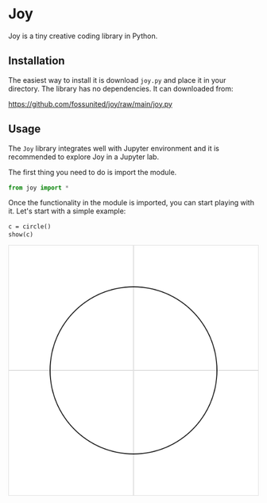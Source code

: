 # Joy

Joy is a tiny creative coding library in Python.

## Installation

The easiest way to install it is download `joy.py` and place it in your
directory. The library has no dependencies. It can downloaded from:

<https://github.com/fossunited/joy/raw/main/joy.py>

## Usage

The `Joy` library integrates well with Jupyter environment and it is
recommended to explore Joy in a Jupyter lab.

The first thing you need to do is import the module.

```python
from joy import *
```

Once the functionality in the module is imported, you can start playing
with it. Let's start with a simple example:

```
c = circle()
show(c)
```

![svg](images/circle.svg)

